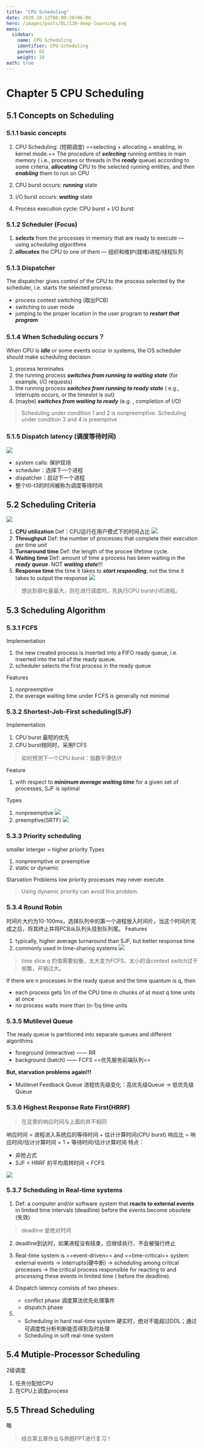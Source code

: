 ```yaml
---
title: "CPU Scheduling"
date: 2020-10-12T06:00:20+06:00
hero: /images/posts/DL/139-deep-learning.svg
menu:
  sidebar:
    name: CPU Scheduling
    identifier: CPU-Scheduling
    parent: OS
    weight: 10
math: true
---
```


# Chapter 5 CPU Scheduling
## 5.1 Concepts on Scheduling
### 5.1.1 basic concepts
1. CPU Scheduling: (短期调度)
==selecting + allocating + enabling, in kernel mode.==
The procedure of ***selecting*** running entities in main memory ( i.e., processes or threads in the ***ready*** queue) according to some criteria, ***allocating*** CPU to the selected running entities, and then ***enabling*** them to run on CPU

2. CPU burst occurs: ***running*** state
3. I/O burst occurs: ***waiting*** state
4. Process execution cycle: CPU burst + I/O burst

### 5.1.2 Scheduler (Focus)
1. ***selects*** from the processes in memory that are ready to execute
— using *scheduling algorithms*
2. ***allocates*** the CPU to one of them 
— 组织和维护(就绪)进程/线程队列

### 5.1.3 Dispatcher
The  dispatcher gives control of the CPU to the process selected by the scheduler, i.e. starts the selected process:
- process context switching (取出PCB)
- switching to user mode
- jumping to the proper location in the user program to ***restart that program***

### 5.1.4 When Scheduling occurs？
When CPU is ***idle*** or some events occur in systems, the OS scheduler should make scheduling decision:
1. process terminates 
2. the running process ***switches from running to waiting state*** (for example, I/O requests)
3. the running process ***switches from running to ready state*** ( e.g., interrupts occurs, or the timeslot is out)
4. (maybe) ***switches from waiting to ready*** (e.g. , completion of I/O)
> Scheduling under condition 1 and 2 is nonpreemptive. 
Scheduling under condition 3 and 4 is preemptive 

### 5.1.5 Dispatch latency (调度等待时间)
![](/images/posts/OS/33.JPG)
- system calls: 保护现场
- scheduler：选择下一个进程
- dispatcher：启动下一个进程
- 整个t0-t3的时间被称为调度等待时间

## 5.2 Scheduling Criteria
![](/images/posts/OS/34.JPG)
1. **CPU utilization**
Def：CPU运行在用户模式下的时间占比
![](/images/posts/OS/35.JPG)
2. **Throughput**
Def: the number of processes that complete their execution per time unit
3. **Turnaround time**
Def: the length of the procee lifetime cycle.
4. **Waiting time**
Def: amount of time a process has been waiting in the ***ready queue***. NOT ***waiting state***!!!
5. **Response time**
the time it takes to ***start responding***,  not the time it takes to output the response 
![](/images/posts/OS/36.JPG)
> 想达到吞吐量最大，则在进行调度时，先执行CPU burst小的进程。

## 5.3 Scheduling Algorithm
### 5.3.1 FCFS
Implementation
1. the new created process is inserted into a FIFO ready queue, i.e. inserted into the tail of the ready queue.
2. scheduler selects the first process in the ready queue

Features
1. nonpreemptive
2. the average waiting time under FCFS is generally not minimal

### 5.3.2 Shortest-Job-First scheduling(SJF)
Implementation
1. CPU burst 最短的优先
2. CPU burst相同时，采用FCFS
> 如何预测下一个CPU burst：指数平滑估计

Feature   
1. with respect to ***minimum average waiting time*** for a given set of processes, SJF is optimal 

Types
1. nonpreemptive
![](/images/posts/OS/37.JPG)
2. preemptive(SRTF)
![](/images/posts/OS/38.JPG)

### 5.3.3 Priority scheduling
smaller interger = higher priority
Types
1. nonpreemptive or preemptive
2. static or dynamic

Starvation Problems
low priority processes may never execute.
> Using dynamic priority can avoid this problem.

### 5.3.4 Round Robin
时间片大约为10-100ms，选择队列中的第一个进程放入时间片，当这个时间片完成之后，将其终止并将PCB从队列头挂到队列尾。
Features   
1. typically, higher average turnaround than SJF, but better response time 
2. commonly used in time-sharing systems
![](/images/posts/OS/39.JPG)
> time slice q 的值需要权衡，太大变为FCFS，太小的话context switch过于频繁，开销过大。

If there are n processes in the ready queue and the time quantum is q, then 
- each process gets 1/n of the CPU time in chunks of at most q time units at once
- no process waits more than (n-1)q time units

### 5.3.5 Mutilevel Queue
The ready queue is partitioned into separate queues and different algorithms
- foreground (interactive) —— RR
- background (batch) —— FCFS
==优先服务前端队列==

**But, starvation problems again!!!**

- Mutilevel Feedback Queue
进程优先级变化：高优先级Queue $\rightarrow$ 低优先级Queue

### 5.3.6 Highest Response Rate First(HRRF)
> 在这里的响应时间与上面的并不相同

响应时间 = 进程进入系统后的等待时间 + 估计计算时间(CPU burst)
响应比 = 响应时间/估计计算时间 = 1 + 等待时间/估计计算时间
特点：
- 非抢占式
- SJF < HRRF 的平均周转时间 < FCFS

![](/images/posts/OS/40.JPG)

### 5.3.7 Scheduling in Real-time systems
1. Def: a computer and/or software system that **reacts to external events** in limited time intervals (deadline) before the events become obsolete (失效)
> deadline 是绝对时间

2. deadline到达时，如果进程没有结束，应继续执行，不会被强行终止

3. Real-time system is ==event-driven== and ==time-critical== system
external events $\rightarrow$ interrupts(硬中断) $\rightarrow$ scheduling among critical processes $\rightarrow$ the critical process responsible for reacting to and processing these events in limited time ( before the deadline). 

4. Dispatch latency consists of two phases:
    - conflict phase
    调度算法优先处理事件
    - dispatch phase

5. - Scheduling in hard real-time system
    硬实时，绝对不能超过DDL；通过可调度性分析判断能否得到及时处理
    - Scheduling in soft real-time system

## 5.4 Mutiple-Processor Scheduling
2级调度
1. 任务分配给CPU
2. 在CPU上调度process

## 5.5 Thread Scheduling
略

> 结合第五章作业与例题PPT进行复习！




